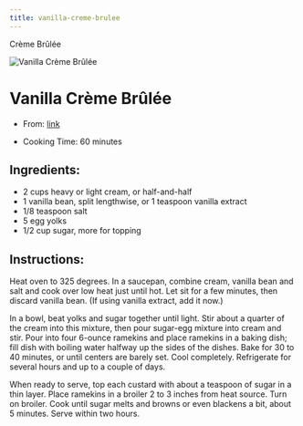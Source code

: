 ```yaml
---
title: vanilla-creme-brulee
---
```


Crème Brûlée

![Vanilla Crème
Brûlée](https://static01.nyt.com/images/2017/12/13/dining/15COOKING-CREME-BRULEE1/15COOKING-CREME-BRULEE1-articleLarge.jpg)

# Vanilla Crème Brûlée

- From:
  [link](https://cooking.nytimes.com/recipes/9039-vanilla-creme-brulee.md)

- Cooking Time: 60 minutes

## Ingredients:

- 2 cups heavy or light cream, or half-and-half
- 1 vanilla bean, split lengthwise, or 1 teaspoon vanilla extract
- 1/8 teaspoon salt
- 5 egg yolks
- 1/2 cup sugar, more for topping

## Instructions:

Heat oven to 325 degrees. In a saucepan, combine cream, vanilla bean and
salt and cook over low heat just until hot. Let sit for a few minutes,
then discard vanilla bean. (If using vanilla extract, add it now.)

In a bowl, beat yolks and sugar together until light. Stir about a
quarter of the cream into this mixture, then pour sugar-egg mixture into
cream and stir. Pour into four 6-ounce ramekins and place ramekins in a
baking dish; fill dish with boiling water halfway up the sides of the
dishes. Bake for 30 to 40 minutes, or until centers are barely set. Cool
completely. Refrigerate for several hours and up to a couple of days.

When ready to serve, top each custard with about a teaspoon of sugar in
a thin layer. Place ramekins in a broiler 2 to 3 inches from heat
source. Turn on broiler. Cook until sugar melts and browns or even
blackens a bit, about 5 minutes. Serve within two hours.
